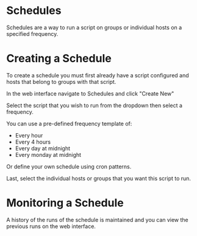 # Schedules

Schedules are a way to run a script on groups or individual hosts on a specified frequency.

# Creating a Schedule

To create a schedule you must first already have a script configured and hosts that belong to groups with that script.

In the web interface navigate to Schedules and click "Create New"

Select the script that you wish to run from the dropdown then select a frequency.

You can use a pre-defined frequency template of:

- Every hour
- Every 4 hours
- Every day at midnight
- Every monday at midnight

Or define your own schedule using cron patterns.

Last, select the individual hosts or groups that you want this script to run.

# Monitoring a Schedule

A history of the runs of the schedule is maintained and you can view the previous runs on the web interface.
